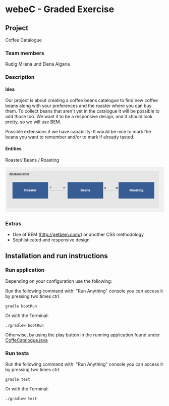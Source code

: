# webeC - Graded Exercise

## Project

Coffee Catalogue 

### Team members

Rudig Milena und Elena Algaria

### Description

#### Idea

Our project is about creating a coffee beans catalogue to find new coffee beans along with your preferences
and the roaster where you can buy them. To collect beans that aren't yet in the catalogue it will be possible to add those too.
We want it to be a responsive design, and it should look pretty, so we will use BEM.

Possible extensions if we have capability:
It would be nice to mark the beans you want to remember and/or to mark if already tasted.

#### Entities

Roaster/ Beans / Roasting

![Entities](src/main/resources/static/images/diagrams/Diagram1.png)


### Extras

* Use of BEM (http://getbem.com/) or another CSS methodology<br />
* Sophisticated and responsive design

## Installation and run instructions

### Run application
Depending on your configuration use the following:

Run the following command with: "Run Anything" console you can access it by pressing two times ctrl.

```
gradle bootRun 
```

Or with the Terminal:
```
./gradlew bootRun 
```

Otherwise, by using the play button in the running application found under [CoffeCatalogue.java](src/main/java/ch/fhnw/webec/coffeecatalogue/CoffeeCatalogue.java)

### Run tests
Run the following command with: "Run Anything" console you can access it by pressing two times ctrl.
```
gradle test 
```
Or with the Terminal:

```
./gradlew test
```
